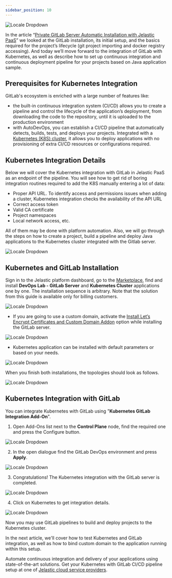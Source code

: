```yaml
---
sidebar_position: 10
---
```


<div style={{
    display: 'grid',
    gridTemplateColumns: '0.7fr 1fr',
    gap: '10px'
}}>
<div>
<div style={{
    display: 'flex',
    alignItems: 'center',
    justifyContent: 'cetner',
}}>

<!-- Image Url changes -->

![Locale Dropdown](./img/GitLabCI-CDIntegration/image22-300x300.png)

</div>
</div>
<div>

In the article “[Private GitLab Server Automatic Installation with Jelastic PaaS](1)” we looked at the GitLab installation, its initial setup, and the basics required for the project’s lifecycle (git project importing and docker registry accessing). And today we’ll move forward to the integration of GitLab with Kubernetes, as well as describe how to set up continuous integration and continuous deployment pipeline for your projects based on Java application sample.

</div>
</div>

## Prerequisites for Kubernetes Integration
GitLab's ecosystem is enriched with a large number of features like:

- the built-in continuous integration system (CI/CD) allows you to create a pipeline and control the lifecycle of the application’s deployment, from downloading the code to the repository, until it is uploaded to the production environment
- with AutoDevOps, you can establish a CI/CD pipeline that automatically detects, builds, tests, and deploys your projects. Integrated with a [Kubernetes (K8S) cluster](1), it allows you to deploy applications with no provisioning of extra CI/CD resources or configurations required.

## Kubernetes Integration Details
Below we will cover the Kubernetes integration with GitLab in Jelastic PaaS as an endpoint of the pipeline. You will see how to get rid of boring integration routines required to add the K8S manually entering a lot of data:

- Proper API URL. To identify access and permissions issues when adding a cluster, Kubernetes integration checks the availability of the API URL
- Correct access token
- Valid CA certificate
- Project namespaces
- Local network access, etc.

All of them may be done with platform automation. Also, we will go through the steps on how to create a project, build a pipeline and deploy Java applications to the Kubernetes cluster integrated with the Gitlab server.

<div style={{
    display:'flex',
    justifyContent: 'center',
    margin: '0 0 1rem 0'
}}>

![Locale Dropdown](./img/GitLabCI-CDIntegration/image7-1-768x365.png)

</div>

## Kubernetes and GitLab Installation
Sign in to the Jelastic platform dashboard, go to the [Marketplace](1), find and install **DevOps Lab - GitLab Server** and **Kubernetes Cluster** applications one by one. The installation sequence is arbitrary. Note that the solution from this guide is available only for billing customers.

<div style={{
    display:'flex',
    justifyContent: 'center',
    margin: '0 0 1rem 0'
}}>

![Locale Dropdown](./img/GitLabCI-CDIntegration/image19.png)

</div>

- If you are going to use a custom domain, activate the [Install Let’s Encrypt Certificates and Custom Domain Addon](1) option while installing the GitLab server.

<div style={{
    display:'flex',
    justifyContent: 'center',
    margin: '0 0 1rem 0'
}}>

![Locale Dropdown](./img/GitLabCI-CDIntegration/image35.png)

</div>

- Kubernetes application can be installed with default parameters or based on your needs.


<div style={{
    display:'flex',
    justifyContent: 'center',
    margin: '0 0 1rem 0'
}}>

![Locale Dropdown](./img/GitLabCI-CDIntegration/install.png)

</div>

When you finish both installations, the topologies should look as follows.

<div style={{
    display:'flex',
    justifyContent: 'center',
    margin: '0 0 1rem 0'
}}>

![Locale Dropdown](./img/GitLabCI-CDIntegration/2envs-topology.png)

</div>

## Kubernetes Integration with GitLab
You can integrate Kubernetes with GitLab using "**Kubernetes GitLab Integration Add-On**".

1. Open Add-Ons list next to the **Control Plane** node, find the required one and press the Configure button.

<div style={{
    display:'flex',
    justifyContent: 'center',
    margin: '0 0 1rem 0'
}}>

![Locale Dropdown](./img/GitLabCI-CDIntegration/addons1.png)

</div>

2. In the open dialogue find the GitLab DevOps environment and press **Apply**.

<div style={{
    display:'flex',
    justifyContent: 'center',
    margin: '0 0 1rem 0'
}}>

![Locale Dropdown](./img/GitLabCI-CDIntegration/image4-1.png)

</div>

3. Congratulations! The Kubernetes integration with the GitLab server is completed.

<div style={{
    display:'flex',
    justifyContent: 'center',
    margin: '0 0 1rem 0'
}}>

![Locale Dropdown](./img/GitLabCI-CDIntegration/gitlab-dash-k8s1-1024x380.png)

</div>

4. Click on Kubernetes to get integration details.

<div style={{
    display:'flex',
    justifyContent: 'center',
    margin: '0 0 1rem 0'
}}>

![Locale Dropdown](./img/GitLabCI-CDIntegration/kuber-integration-details-1024x716.png)

</div>

Now you may use GitLab pipelines to build and deploy projects to the Kubernetes cluster.

In the next article, we'll cover how to test Kubernetes and GitLab integration, as well as how to bind custom domain to the application running within this setup.

Automate continuous integration and delivery of your applications using state-of-the-art solutions. Get your Kubernetes with GitLab CI/CD pipeline setup at one of [Jelastic cloud service providers](1). 